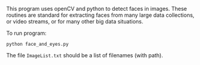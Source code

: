 This program uses openCV and python to detect faces in images.
These routines are standard for extracting faces from many large data collections, or video streams, or for many other big data situations. 

To run program:

    python face_and_eyes.py

The file `ImageList.txt` should be a list of filenames (with path).

